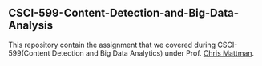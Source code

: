 ## CSCI-599-Content-Detection-and-Big-Data-Analysis

This repository contain the assignment that we covered during CSCI-599(Content Detection and Big Data Analytics) under Prof. [Chris Mattman](http://sunset.usc.edu/~mattmann).

 
